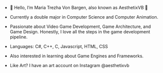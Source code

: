 - 👋 Hello, I’m Maria Trezha Von Bargen, also known as AesthetixVB 🎀

- Currently a double major in Computer Science and Computer Animation.
- Passionate about Video Game Development, Game Architecture, and Game Design.
  Honestly, I love all the steps in the game development pipeline.
  
- Languages: C#, C++, C, Javascript, HTML, CSS

- Also interested in learning about Game Engines and Frameworks.

- Like Art? I have an art account on Instagram @aesthetixvb

  
